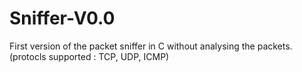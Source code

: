 # Sniffer-V0.0

First version of the packet sniffer in C without analysing the packets.
(protocls supported : TCP, UDP, ICMP)
